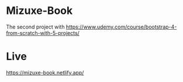 # Mizuxe-Book
The second project with https://www.udemy.com/course/bootstrap-4-from-scratch-with-5-projects/
# Live
https://mizuxe-book.netlify.app/
